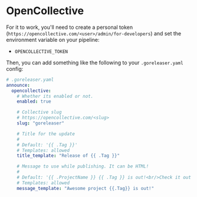 # OpenCollective

For it to work, you'll need to create a personal token (`https://opencollective.com/<user>/admin/for-developers`) and set the environment variable on your pipeline:

- `OPENCOLLECTIVE_TOKEN`

Then, you can add something like the following to your `.goreleaser.yaml` config:

```yaml
# .goreleaser.yaml
announce:
  opencollective:
    # Whether its enabled or not.
    enabled: true

    # Collective slug
    # https://opencollective.com/<slug>
    slug: "goreleaser"

    # Title for the update
    #
    # Default: '{{ .Tag }}'
    # Templates: allowed
    title_template: "Release of {{ .Tag }}"

    # Message to use while publishing. It can be HTML!
    #
    # Default: '{{ .ProjectName }} {{ .Tag }} is out!<br/>Check it out at <a href="{{ .ReleaseURL }}">{{ .ReleaseURL }}</a>'
    # Templates: allowed
    message_template: "Awesome project {{.Tag}} is out!"
```
